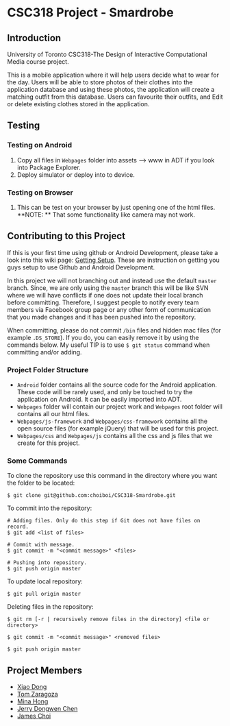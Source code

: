 CSC318 Project - Smardrobe
==========================

Introduction
------------
University of Toronto CSC318-The Design of Interactive Computational Media course project.

This is a mobile application where it will help users decide what to wear for the day. Users will be able to store photos of their clothes into the application database and using these photos, the application will create a matching outfit from this database. Users can favourite their outfits, and Edit or delete existing clothes stored in the application.

Testing
-------
### Testing on Android
1. Copy all files in `Webpages` folder into assets --> www in ADT if you look into Package Explorer.
2. Deploy simulator or deploy into to device.

### Testing on Browser
1. This can be test on your browser by just opening one of the html files. **NOTE: ** That some functionality like camera may not work.

Contributing to this Project
----------------------
If this is your first time using github or Android Development, please take a look into this wiki page: [Getting Setup](https://github.com/choiboi/CSC318-Smardrobe/wiki/Getting-Setup). These are instruction on getting you guys setup to use Github and Android Development.

In this project we will not branching out and instead use the default `master` branch. Since, we are only using the `master` branch this will be like SVN where we will have conflicts if one does not update their local branch before committing. Therefore, I suggest people to notify every team members via Facebook group page or any other form of communication that you made changes and it has been pushed into the repository. 

When committing, please do not commit `/bin` files and hidden mac files (for example `.DS_STORE`). If you do, you can easily remove it by using the commands below. My useful TIP is to use `$ git status` command when committing and/or adding.

### Project Folder Structure
* `Android` folder contains all the source code for the Android application. These code will be rarely used, and only be touched to try the application on Android. It can be easily imported into ADT.
* `Webpages` folder will contain our project work and `Webpages` root folder will contains all our html files.
* `Webpages/js-framework` and `Webpages/css-framework` contains all the open source files (for example jQuery) that will be used for this project.
* `Webpages/css` and `Webpages/js` contains all the css and js files that we create for this project.

### Some Commands
To clone the repository use this command in the directory where you want the folder to be located:

    $ git clone git@github.com:choiboi/CSC318-Smardrobe.git

To commit into the repository:

    # Adding files. Only do this step if Git does not have files on record.
    $ git add <list of files>
    
    # Commit with message.
    $ git commit -m "<commit message>" <files>
    
    # Pushing into repository.
    $ git push origin master
    
To update local repository:

    $ git pull origin master
    
Deleting files in the repository:

    $ git rm [-r | recursively remove files in the directory] <file or directory>
    
    $ git commit -m "<commit message>" <removed files>
    
    $ git push origin master

Project Members
---------------
 * [Xiao Dong](https://github.com/xiax)
 * [Tom Zaragoza](https://github.com/tomzaragoza)
 * [Mina Hong](https://github.com/dreamypolaris)
 * [Jerry Dongwen Chen](https://github.com/amoz)
 * [James Choi](https://github.com/choiboi)
